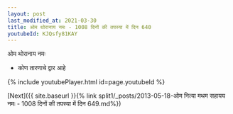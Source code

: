 ```yaml
---
layout: post
last_modified_at: 2021-03-30
title: ओम थोरानाय नमः - 1008 दिनों की तपस्या में दिन 640
youtubeId: KJQsfy81KAY
---
```

 
 
 ओम थोरानाय नमः  
 
 -  कोण तारणाचे द्वार आहे 
 
  
 
  
 
 
 
 
 
 


{% include youtubePlayer.html id=page.youtubeId %}
 
[Next]({{ site.baseurl }}{% link  split1/_posts/2013-05-18-ओम नित्या मथम सहायय नमः - 1008 दिनों की तपस्या में दिन 649.md%})
 
